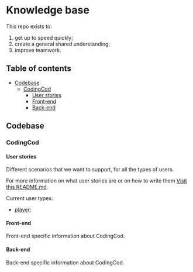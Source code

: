 # Knowledge base<!-- omit from toc -->

This repo exists to:

1. get up to speed quickly;
2. create a general shared understanding;
3. improve teamwork.

## Table of contents<!-- omit from toc -->

- [Codebase](#codebase)
  - [CodingCod](#codingcod)
    - [User stories](#user-stories)
    - [Front-end](#front-end)
    - [Back-end](#back-end)

## Codebase

### CodingCod

#### User stories

Different scenarios that we want to support, for all the types of users.

For more information on what user stories are or on how to write them [Visit this README.md](./codebase/CodingCod/user-stories/README.md).

Current user types:

- [player](./codebase/CodingCod/user-stories/player.md);

#### Front-end

Front-end specific information about CodingCod.

#### Back-end

Back-end specific information about CodingCod.
